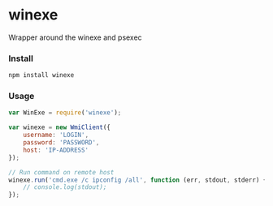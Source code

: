 # winexe
Wrapper around the winexe and psexec

### Install
```bash
npm install winexe
```

### Usage
```javascript
var WinExe = require('winexe');

var winexe = new WmiClient({
    username: 'LOGIN',
    password: 'PASSWORD',
    host: 'IP-ADDRESS'
});

// Run command on remote host
winexe.run('cmd.exe /c ipconfig /all', function (err, stdout, stderr) {
    // console.log(stdout);
});
```
